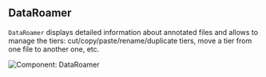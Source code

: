 ## DataRoamer

`DataRoamer` displays detailed information about annotated files and allows 
to manage the tiers: cut/copy/paste/rename/duplicate tiers, move a tier from 
one file to another one, etc.

![Component: DataRoamer](./etc/screenshots/DataRoamer.png)
